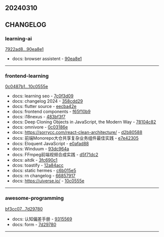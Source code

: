 ## 20240310

## CHANGELOG

### learning-ai

[7922ad8...90ea8e1](https://github.com/zhbhun/learning-ai/compare/7922ad8...90ea8e1)

* docs: browser assistent - [90ea8e1](https://github.com/zhbhun/learning-ai/commit/90ea8e1696fe69fbb895082b98169c6b99f3c054)

---

### frontend-learning

[0c0487b1...10c0555e](https://github.com/zhbhun/frontend-learning/compare/0c0487b1...10c0555e)

* docs: learning seo - [7c0f3d09](https://github.com/zhbhun/frontend-learning/commit/7c0f3d0969146e7bb77f49e7a9e7f52ebe56933d)
* docs: changelog 2024 - [358cdd29](https://github.com/zhbhun/frontend-learning/commit/358cdd290772c4efd20a797a1b0704e330775ec6)
* docs: flutter source - [eecba42e](https://github.com/zhbhun/frontend-learning/commit/eecba42e720b3a440c0382b01963ece39343cc20)
* docs: frontend components - [f65f10b9](https://github.com/zhbhun/frontend-learning/commit/f65f10b960ddf7ba0d917da942f8fffa1e756d24)
* docs: i18nexus - [483bf3f7](https://github.com/zhbhun/frontend-learning/commit/483bf3f72d1e307d3c4f9969e1e4d77fcec4e221)
* docs: Deep Cloning Objects in JavaScript, the Modern Way - [78104c82](https://github.com/zhbhun/frontend-learning/commit/78104c82aed8d25182806cb6b4e5e5eb2fd5980e)
* docs: omnivore - [0c03186e](https://github.com/zhbhun/frontend-learning/commit/0c03186e8e95fa589ae69412392067bb68fe68a4)
* docs: https://sorrycc.com/react-clean-architecture/ - [d2b80588](https://github.com/zhbhun/frontend-learning/commit/d2b80588da22ea882974db5de028317916da2671)
* docs: 前端Monorepo大仓共享复杂业务组件最佳实践 - [e7e42305](https://github.com/zhbhun/frontend-learning/commit/e7e42305aa305635851c94b035a5a28152579542)
* docs: Eloquent JavaScript - [e0afad88](https://github.com/zhbhun/frontend-learning/commit/e0afad888074f754bff516407b0a5bcac246e9a8)
* docs: Winduum - [93dc964a](https://github.com/zhbhun/frontend-learning/commit/93dc964ae7a7787f331ebbf2dc71a6e530d5243e)
* docs: FFmpeg前端视频合成实践 - [d5f71dc2](https://github.com/zhbhun/frontend-learning/commit/d5f71dc27aecd2917b16a5ecc12cd02217bce022)
* docs: aitdk - [3fc690c1](https://github.com/zhbhun/frontend-learning/commit/3fc690c18be9ea630eb8caeaae7ab3518ec7e8a6)
* dcos: toastify - [12a84acc](https://github.com/zhbhun/frontend-learning/commit/12a84accf9e8df37723e40f1e4f70d2df10e4cef)
* docs: static hermes - [c6b015e5](https://github.com/zhbhun/frontend-learning/commit/c6b015e5cf01347e3ef8776f4450fc6161891ac8)
* docs: rn changelog - [66857917](https://github.com/zhbhun/frontend-learning/commit/66857917d233c7c5d9d5791f3a114371506cef9b)
* docs: https://uiverse.io/ - [10c0555e](https://github.com/zhbhun/frontend-learning/commit/10c0555e71331afdca6f370a5f588effbce3c30e)

---

### awesome-programming

[bf3cc07...7d29780](https://github.com/zhbhun/awesome-programming/compare/bf3cc07...7d29780)

* docs: 认知偏差手册 - [9315569](https://github.com/zhbhun/awesome-programming/commit/93155692a2b88846343dd5ef3c0f68afe7b819de)
* docs: form - [7d29780](https://github.com/zhbhun/awesome-programming/commit/7d297801bad9287e4b3267d6a88b0c5736681824)

---

